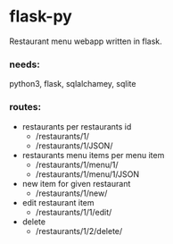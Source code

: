 # flask-py

Restaurant menu webapp written in flask.

### needs:
python3, flask, sqlalchamey, sqlite

### routes:
* restaurants per restaurants id
    * /restaurants/1/
    * /restaurants/1/JSON/
* restaurants menu items per menu item
    * /restaurants/1/menu/1/
    * /restaurants/1/menu/1/JSON
* new item for given restaurant
    * /restaurants/1/new/
* edit restaurant item
    * /restaurants/1/1/edit/
* delete 
    * /restaurants/1/2/delete/
    